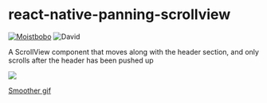 # react-native-panning-scrollview
[![Moistbobo](https://circleci.com/gh/Moistbobo/react-native-panning-scrollview.svg?style=shield)](https://github.com/Moistbobo/react-native-panning-scrollview)
![David](https://status.david-dm.org/gh/moistbobo/react-native-panning-scrollview.svg)

A ScrollView component that moves along with the header section, and only scrolls after the header has been pushed up

![](https://i.imgur.com/RejLzBD.gif)

[Smoother gif](https://imgur.com/diogMs3)

